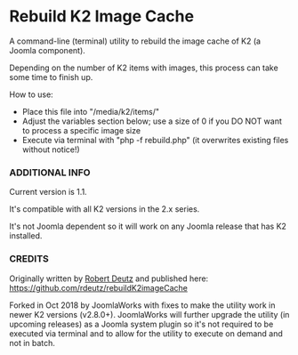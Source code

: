 Rebuild K2 Image Cache
===

A command-line (terminal) utility to rebuild the image cache of K2 (a Joomla component).

Depending on the number of K2 items with images, this process can take some time to finish up.

How to use:
- Place this file into "/media/k2/items/"
- Adjust the variables section below; use a size of 0 if you DO NOT want to process a specific image size
- Execute via terminal with "php -f rebuild.php" (it overwrites existing files without notice!)


### ADDITIONAL INFO
Current version is 1.1.

It's compatible with all K2 versions in the 2.x series.

It's not Joomla dependent so it will work on any Joomla release that has K2 installed.


### CREDITS
Originally written by [Robert Deutz](https://github.com/rdeutz) and published here: https://github.com/rdeutz/rebuildK2imageCache

Forked in Oct 2018 by JoomlaWorks with fixes to make the utility work in newer K2 versions (v2.8.0+). JoomlaWorks will further upgrade the utility (in upcoming releases) as a Joomla system plugin so it's not required to be executed via terminal and to allow for the utility to execute on demand and not in batch.

